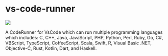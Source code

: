 # vs-code-runner

<a href="https://github.com/Harry-Hopkinson">
	<img src= "https://images.weserv.nl/?url=avatars.githubusercontent.com/u/63599884?v=4&h=100&w=100&fit=cover&mask=circle&maxage=7d">
</a>

A CodeRunner for VsCode which can run multiple programming languages which includes:
C, C++, Java, JavaScript, PHP, Python, Perl, Ruby, Go, C#, VBScript, TypeScript, CoffeeScript, Scala, Swift, R, Visual Basic .NET, Objective-C, Rust, Kotlin, Dart, and Haskell.
